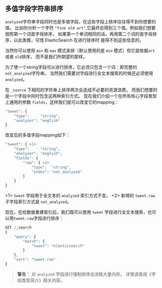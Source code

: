## 多值字段字符串排序

`analyzed`字符串字段同时也是多值字段，在这些字段上排序往往得不到你想要的值。
比如你分析一个字符 `"fine old art"`,它最终会得到三个值。例如我们想要按照第一个词首字母排序，
如果第一个单词相同的话，再用第二个词的首字母排序，以此类推，可惜 ElasticSearch 在进行排序时
是得不到这些信息的。

当然你可以使用 `min` 和 `max` 模式来排（默认使用的是 `min` 模式）但它是依据`art` 或者 `old`排序，
而不是我们所期望的那样。

为了使一个string字段可以进行排序，它必须只包含一个词：即完整的`not_analyzed`字符串。
当然我们需要对字段进行全文本搜索的时候还必须使用 `analyzed`。

在 `_source` 下相同的字符串上排序两次会造成不必要的资源浪费。
而我们想要的是一个字段中同时包含这两种索引方式。
现在我们介绍一个在所有核心字段类型上通用的参数 `fields`，这样我们就可以改变它的mapping：

```Javascript
"tweet": {
    "type":     "string",
    "analyzer": "english"
}
```

改变后的多值字段mapping如下：

```Javascript
"tweet": { <1>
    "type":     "string",
    "analyzer": "english",
    "fields": {
        "raw": { <2>
            "type":  "string",
            "index": "not_analyzed"
        }
    }
}
```

<1> `tweet` 字段用于全文本的 `analyzed` 索引方式不变。
<2> 新增的 `tweet.raw` 子字段索引方式是 `not_analyzed`。

现在，在给数据重建索引后，我们既可以使用 `tweet` 字段进行全文本搜索，也可以用`tweet.raw`字段进行排序：

```Javascript
GET /_search
{
    "query": {
        "match": {
            "tweet": "elasticsearch"
        }
    },
    "sort": "tweet.raw"
}
```

>**警告**：
>对 `analyzed` 字段进行强制排序会消耗大量内存。
>详情请查阅《字段类型简介》相关内容。
